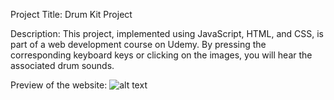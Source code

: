 Project Title: Drum Kit Project

Description: This project, implemented using JavaScript, HTML, and CSS, is part of a web development course on Udemy.
By pressing the corresponding keyboard keys or clicking on the images, you will hear the associated drum sounds.

Preview of the website:
![alt text](https://github.com/adishug/Drum-kit-Project/main/Drum%20kit%20photo.png)


